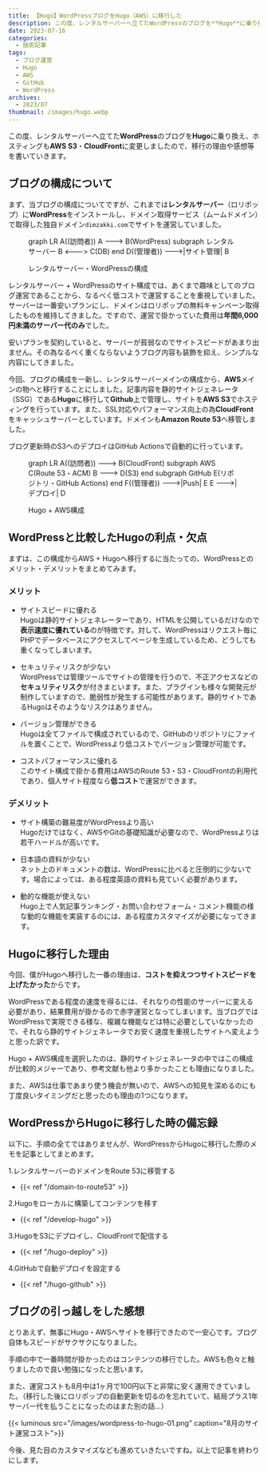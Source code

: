 ```yaml
---
title: 【Hugo】WordPressブログをHugo（AWS）に移行した
description: この度、レンタルサーバーへ立てたWordPressのブログを**Hugo**に乗り換え、ホスティングもAWS S3・CloudFrontに変更しましたので、移行の理由や感想等を書いていきます。
date: 2023-07-16
categories: 
  - 技術記事
tags: 
  - ブログ運営
  - Hugo
  - AWS
  - GitHub
  - WordPress
archives: 
  - 2023/07
thumbnail: /images/hugo.webp
---
```


この度、レンタルサーバーへ立てた**WordPress**のブログを**Hugo**に乗り換え、ホスティングも**AWS S3**・**CloudFront**に変更しましたので、移行の理由や感想等を書いていきます。

<!--more-->

## ブログの構成について

まず、当ブログの構成についてですが、これまでは**レンタルサーバー**（ロリポップ）に**WordPress**をインストールし、ドメイン取得サービス（ムームドメイン）で取得した独自ドメイン`dimzakki.com`でサイトを運営していました。

<script src="https://cdn.jsdelivr.net/npm/mermaid/dist/mermaid.min.js"></script>
<script>mermaid.initialize({startOnLoad: true});</script>
<figure>
  <div class="mermaid">
  graph LR
    A((訪問者))
    A ---> B(WordPress)
    subgraph レンタルサーバー
    B <---> C(DB)
    end
    D((管理者)) --->|サイト管理| B
  </div>
  <figcaption>
    <p>レンタルサーバー・WordPressの構成</p>
  </figcaption>
</figure>

レンタルサーバー + WordPressのサイト構成では、あくまで趣味としてのブログ運営であることから、なるべく低コストで運営することを重視していました。サーバーは一番安いプランにし、ドメインはロリポップの無料キャンペーン取得したものを維持してきました。ですので、運営で掛かっていた費用は**年間6,000円未満のサーバー代のみ**でした。

安いプランを契約していると、サーバーが貧弱なのでサイトスピードがあまり出ません。その為なるべく重くならないようブログ内容も装飾を抑え、シンプルな内容にしてきました。

今回、ブログの構成を一新し、レンタルサーバーメインの構成から、**AWS**メインの物へと移行することにしました。記事内容を静的サイトジェネレータ（SSG）である**Hugo**に移行して**Github**上で管理し、サイトを**AWS S3**でホスティングを行っています。また、SSL対応やパフォーマンス向上の為**CloudFront**をキャッシュサーバーとしています。ドメインも**Amazon Route 53**へ移管しました。

ブログ更新時のS3へのデプロイはGitHub Actionsで自動的に行っています。

<figure>
  <div class="mermaid">
  graph LR
    A((訪問者)) ---> B(CloudFront)
    subgraph AWS
    C(Route 53・ACM)
    B ---> D(S3)
    end
    subgraph GitHub
    E(リポジトリ・GitHub Actions)
    end
    F((管理者)) --->|Push| E
    E --->|デプロイ| D
  </div>
  <figcaption>
    <p>Hugo + AWS構成</p>
  </figcaption>
</figure>

## WordPressと比較したHugoの利点・欠点

まずは、この構成からAWS + Hugoへ移行するに当たっての、WordPressとのメリット・デメリットをまとめてみます。

### メリット

* サイトスピードに優れる  
Hugoは静的サイトジェネレーターであり、HTMLを公開しているだけなので**表示速度に優れている**のが特徴です。対して、WordPressはリクエスト毎にPHPでデータベースにアクセスしてページを生成しているため、どうしても重くなってしまいます。

* セキュリティリスクが少ない  
WordPressでは管理ツールでサイトの管理を行うので、不正アクセスなどの**セキュリティリスク**が付きまといます。また、プラグインも様々な開発元が制作していますので、脆弱性が発生する可能性があります。静的サイトであるHugoはそのようなリスクはありません。

* バージョン管理ができる  
Hugoは全てファイルで構成されているので、GitHubのリポジトリにファイルを置くことで、WordPressより低コストでバージョン管理が可能です。

* コストパフォーマンスに優れる  
このサイト構成で掛かる費用はAWSのRoute 53・S3・CloudFrontの利用代であり、個人サイト程度なら**低コスト**で運営ができます。

### デメリット

* サイト構築の難易度がWordPressより高い  
Hugoだけではなく、AWSやGitの基礎知識が必要なので、WordPressよりは若干ハードルが高いです。

* 日本語の資料が少ない  
ネット上のドキュメントの数は、WordPressに比べると圧倒的に少ないです。場合によっては、ある程度英語の資料も見ていく必要があります。

* 動的な機能が使えない  
Hugo上で人気記事ランキング・お問い合わせフォーム・コメント機能の様な動的な機能を実装するのには、ある程度カスタマイズが必要になってきます。

## Hugoに移行した理由

今回、僕がHugoへ移行した一番の理由は、**コストを抑えつつサイトスピードを上げたかった**からです。

WordPressである程度の速度を得るには、それなりの性能のサーバーに変える必要があり、結果費用が掛かるので赤字運営となってしまいます。当ブログではWordPressで実現できる様な、複雑な機能などは特に必要としていなかったので、それなら静的サイトジェネレータでお安く速度を重視したサイトへ変えようと思った訳です。

Hugo + AWS構成を選択したのは、静的サイトジェネレータの中ではこの構成が比較的メジャーであり、参考文献も他より多かったことも理由になりました。

また、AWSは仕事であまり使う機会が無いので、AWSへの知見を深めるのにも丁度良いタイミングだと思ったのも理由の1つになります。

## WordPressからHugoに移行した時の備忘録

以下に、手順の全てではありませんが、WordPressからHugoに移行した際のメモを記事としてまとめます。

1.レンタルサーバーのドメインをRoute 53に移管する

  * {{< ref "/domain-to-route53" >}}

2.Hugoをローカルに構築してコンテンツを移す

  * {{< ref "/develop-hugo" >}}

3.HugoをS3にデプロイし、CloudFrontで配信する

  * {{< ref "/hugo-deploy" >}}

4.GitHubで自動デプロイを設定する

  * {{< ref "/hugo-github" >}}

## ブログの引っ越しをした感想

とりあえず、無事にHugo・AWSへサイトを移行できたので一安心です。ブログ自体もスピードがサクサクになりました。

手順の中で一番時間が掛かったのはコンテンツの移行でした。AWSも色々と触りましたので良い勉強になったと思います。

また、運営コストも8月中は1ヶ月で100円以下と非常に安く運用できていました。（移行した後にロリポップの自動更新を切るのを忘れていて、結局プラス1年サーバー代を払うことになったのはまた別の話…）

{{< luminous src="/images/wordpress-to-hugo-01.png" caption="8月のサイト運営コスト">}}

今後、見た目のカスタマイズなども進めていきたいですね。以上で記事を終わりにします。